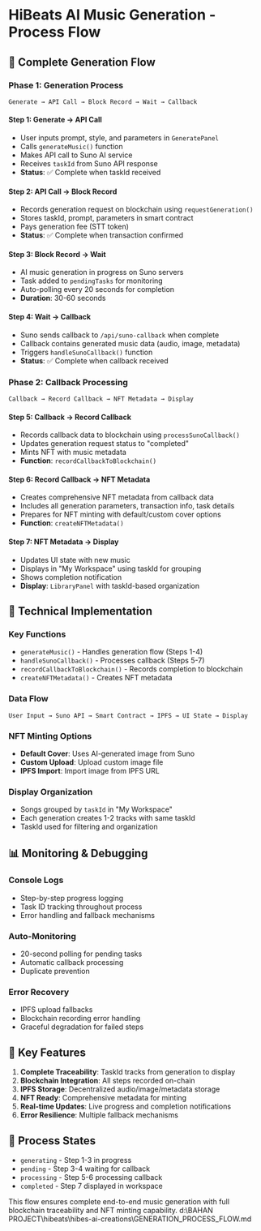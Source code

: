 # HiBeats AI Music Generation - Process Flow

## 🎵 Complete Generation Flow

### Phase 1: Generation Process
```
Generate → API Call → Block Record → Wait → Callback
```

#### Step 1: Generate → API Call
- User inputs prompt, style, and parameters in `GeneratePanel`
- Calls `generateMusic()` function
- Makes API call to Suno AI service
- Receives `taskId` from Suno API response
- **Status**: ✅ Complete when taskId received

#### Step 2: API Call → Block Record
- Records generation request on blockchain using `requestGeneration()`
- Stores taskId, prompt, parameters in smart contract
- Pays generation fee (STT token)
- **Status**: ✅ Complete when transaction confirmed

#### Step 3: Block Record → Wait
- AI music generation in progress on Suno servers
- Task added to `pendingTasks` for monitoring
- Auto-polling every 20 seconds for completion
- **Duration**: 30-60 seconds

#### Step 4: Wait → Callback
- Suno sends callback to `/api/suno-callback` when complete
- Callback contains generated music data (audio, image, metadata)
- Triggers `handleSunoCallback()` function
- **Status**: ✅ Complete when callback received

### Phase 2: Callback Processing
```
Callback → Record Callback → NFT Metadata → Display
```

#### Step 5: Callback → Record Callback
- Records callback data to blockchain using `processSunoCallback()`
- Updates generation request status to "completed"
- Mints NFT with music metadata
- **Function**: `recordCallbackToBlockchain()`

#### Step 6: Record Callback → NFT Metadata
- Creates comprehensive NFT metadata from callback data
- Includes all generation parameters, transaction info, task details
- Prepares for NFT minting with default/custom cover options
- **Function**: `createNFTMetadata()`

#### Step 7: NFT Metadata → Display
- Updates UI state with new music
- Displays in "My Workspace" using taskId for grouping
- Shows completion notification
- **Display**: `LibraryPanel` with taskId-based organization

## 🔧 Technical Implementation

### Key Functions
- `generateMusic()` - Handles generation flow (Steps 1-4)
- `handleSunoCallback()` - Processes callback (Steps 5-7)
- `recordCallbackToBlockchain()` - Records completion to blockchain
- `createNFTMetadata()` - Creates NFT metadata

### Data Flow
```
User Input → Suno API → Smart Contract → IPFS → UI State → Display
```

### NFT Minting Options
- **Default Cover**: Uses AI-generated image from Suno
- **Custom Upload**: Upload custom image file
- **IPFS Import**: Import image from IPFS URL

### Display Organization
- Songs grouped by `taskId` in "My Workspace"
- Each generation creates 1-2 tracks with same taskId
- TaskId used for filtering and organization

## 📊 Monitoring & Debugging

### Console Logs
- Step-by-step progress logging
- Task ID tracking throughout process
- Error handling and fallback mechanisms

### Auto-Monitoring
- 20-second polling for pending tasks
- Automatic callback processing
- Duplicate prevention

### Error Recovery
- IPFS upload fallbacks
- Blockchain recording error handling
- Graceful degradation for failed steps

## 🎯 Key Features

1. **Complete Traceability**: TaskId tracks from generation to display
2. **Blockchain Integration**: All steps recorded on-chain
3. **IPFS Storage**: Decentralized audio/image/metadata storage
4. **NFT Ready**: Comprehensive metadata for minting
5. **Real-time Updates**: Live progress and completion notifications
6. **Error Resilience**: Multiple fallback mechanisms

## 🔄 Process States

- `generating` - Step 1-3 in progress
- `pending` - Step 3-4 waiting for callback
- `processing` - Step 5-6 processing callback
- `completed` - Step 7 displayed in workspace

This flow ensures complete end-to-end music generation with full blockchain traceability and NFT minting capability.</content>
<parameter name="filePath">d:\BAHAN PROJECT\hibeats\hibes-ai-creations\GENERATION_PROCESS_FLOW.md
